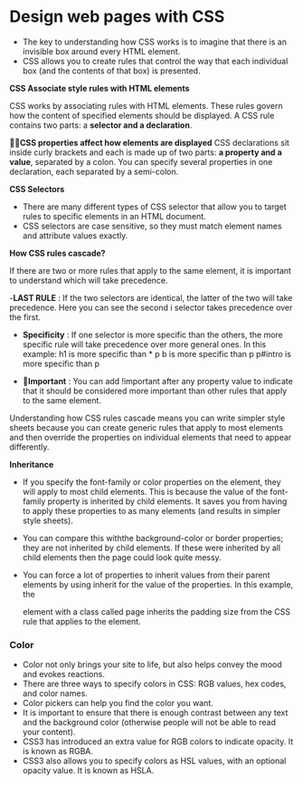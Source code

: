 # Design web pages with CSS

- The key to understanding how CSS works is to imagine that there is an invisible box around every HTML element.
- CSS allows you to create rules that control the way that each individual box (and the contents of that box) is presented.

**CSS Associate style rules with HTML elements**

CSS works by associating rules with HTML elements. These rules govern how the content of specified elements should be displayed. A CSS rule contains two parts: a **selector and a declaration**.

**􏰋􏰍CSS properties affect how elements are displayed**
CSS declarations sit inside curly brackets and each is made up of two parts: **a property and a value**, separated by a colon. You can specify several properties in one declaration, each separated by a semi-colon.

**CSS Selectors**

- There are many different types of CSS selector that allow you to target rules to specific elements in an HTML document.
- CSS selectors are case sensitive, so they must match element names and attribute values exactly.

**How CSS rules cascade?**

If there are two or more rules that apply to the same element, it is important to understand which will take precedence.

-**LAST RULE** : If the two selectors are identical, the latter of the two will take precedence. Here you can see the second i selector takes precedence over the first.

- **Specificity** : If one selector is more specific than the others, the more specific rule will take precedence over more general ones. In this example:
h1 is more specific than *
p b is more specific than p p#intro is more specific than p

- **􏰇Important** : You can add !important after any property value to indicate that it should be considered more important than other rules that apply to the same element.

Understanding how CSS rules cascade means you can write simpler style sheets because you can create generic rules that apply to most elements and then override the properties on individual elements that need to appear differently.

**Inheritance** 

- If you specify the font-family or color properties on the <body> element, they will apply to most child elements. This is because the value of the font-family property is inherited by child elements. It saves you from having to apply these properties to as many elements (and results in simpler style sheets).
  
- You can compare this withthe background-color or border properties; they are not inherited by child elements. If these were inherited by all child elements then the page could look quite messy.

- You can force a lot of properties to inherit values from their parent elements by using inherit for the value of the properties. In this example, the <div> element with a class called page inherits the padding size from the CSS rule that applies to the <body> element.
  
### Color ###
- Color not only brings your site to life, but also helps convey the mood and evokes reactions.
- There are three ways to specify colors in CSS: RGB values, hex codes, and color names.
- Color pickers can help you find the color you want.
- It is important to ensure that there is enough contrast between any text and the background color (otherwise people will not be able to read your content).
- CSS3 has introduced an extra value for RGB colors to indicate opacity. It is known as RGBA.
- CSS3 also allows you to specify colors as HSL values, with an optional opacity value. It is known as HSLA.
